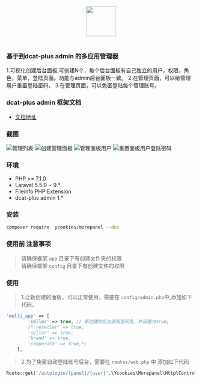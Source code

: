 <div align="center">
    <img src="resources/assets/WFQxJ7qZ1k.png" height="80"> 
</div>
<br>

### 基于到dcat-plus admin 的多应用管理器

1.可视化创建后台面板,可创建N个，每个后台面板有自己独立的用户，权限，角色，菜单，登陆页面。功能与admin后台面板一致。
2.在管理页面，可以给管理用户重置登陆密码。
3.在管理页面，可以免密登陆每个管理账号。

### dcat-plus admin 框架文档
- [文档地址](https://jikeadmin.saishiyun.net/books/dcatplus-admin/).


### 截图
![管理列表](resources/assets/image.png)
![创建管理面板](resources/assets/image2.png)
![管理面板用户](resources/assets/image3.png)
![重置面板用户登陆密码](resources/assets/image4.png)
### 环境
 - PHP >= 7.1.0
 - Laravel 5.5.0 ~ 9.*
 - Fileinfo PHP Extension
 - dcat-plus admin 1.*
 

### 安装
```bash
composer require  ycookies/morepanel --dev
```

### 使用前 注意事项

> 请确保框架 `app` 目录下有创建文件夹的权限  
> 请确保框架 `config` 目录下有创建文件的权限


### 使用
> 1.让新创建的面板，可以正常使用，需要在 `config/admin.php`中,添加如下代码。

```php
'multi_app' => [
        'seller' => true, // 新创建的后台面板空间名，并设置为true; 
        /*'reseller' => true,
        'seller' => true,
        'brand' => true,
        'cooperate' => true,*/
    ],

```

> 2.为了免密自动登陆账号后台，需要在 `routes/web.php` 中 添加如下代码

```php
Route::get('/autologin/{panel}/{user}',\Ycookies\Morepanel\Http\Controllers\MorepanelController::class.'@autologin')->name('panelautologin')->middleware('signed');
```




